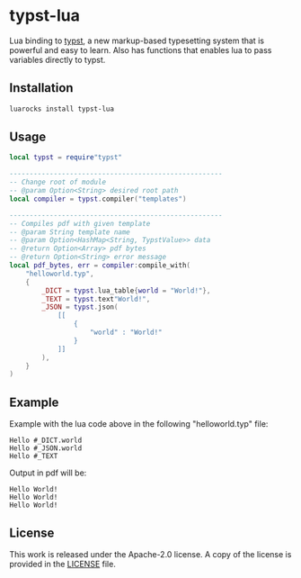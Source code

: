 # typst-lua


Lua binding to [typst](https://github.com/typst/typst),
a new markup-based typesetting system that is powerful and easy to learn. Also has functions that enables lua to pass variables directly to typst.

## Installation

```bash
luarocks install typst-lua
```

## Usage

```lua
local typst = require"typst"

-----------------------------------------------------
-- Change root of module
-- @param Option<String> desired root path
local compiler = typst.compiler("templates")

-----------------------------------------------------
-- Compiles pdf with given template
-- @param String template name
-- @param Option<HashMap<String, TypstValue>> data
-- @return Option<Array> pdf bytes
-- @return Option<String> error message
local pdf_bytes, err = compiler:compile_with(
	"helloworld.typ",
	{
		_DICT = typst.lua_table{world = "World!"},
		_TEXT = typst.text"World!",
		_JSON = typst.json(
			[[
				{
					"world" : "World!"
				}
			]]
		),
	}
)
```

## Example

Example with the lua code above in the following "helloworld.typ" file:
```typst
Hello #_DICT.world
Hello #_JSON.world
Hello #_TEXT

```

Output in pdf will be:

```
Hello World!
Hello World!
Hello World!
```





## License

This work is released under the Apache-2.0 license. A copy of the license is provided in the [LICENSE](./LICENSE) file.

